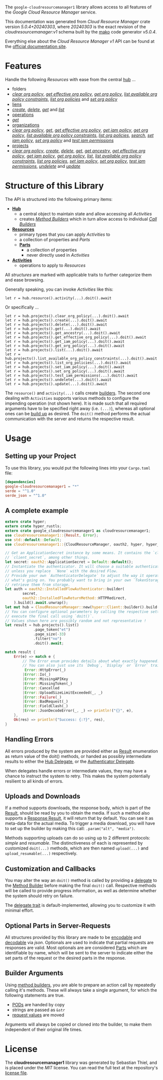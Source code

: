 <!---
DO NOT EDIT !
This file was generated automatically from 'src/generator/templates/api/README.md.mako'
DO NOT EDIT !
-->
The `google-cloudresourcemanager1` library allows access to all features of the *Google Cloud Resource Manager* service.

This documentation was generated from *Cloud Resource Manager* crate version *5.0.4+20240303*, where *20240303* is the exact revision of the *cloudresourcemanager:v1* schema built by the [mako](http://www.makotemplates.org/) code generator *v5.0.4*.

Everything else about the *Cloud Resource Manager* *v1* API can be found at the
[official documentation site](https://cloud.google.com/resource-manager).
# Features

Handle the following *Resources* with ease from the central [hub](https://docs.rs/google-cloudresourcemanager1/5.0.4+20240303/google_cloudresourcemanager1/CloudResourceManager) ... 

* folders
 * [*clear org policy*](https://docs.rs/google-cloudresourcemanager1/5.0.4+20240303/google_cloudresourcemanager1/api::FolderClearOrgPolicyCall), [*get effective org policy*](https://docs.rs/google-cloudresourcemanager1/5.0.4+20240303/google_cloudresourcemanager1/api::FolderGetEffectiveOrgPolicyCall), [*get org policy*](https://docs.rs/google-cloudresourcemanager1/5.0.4+20240303/google_cloudresourcemanager1/api::FolderGetOrgPolicyCall), [*list available org policy constraints*](https://docs.rs/google-cloudresourcemanager1/5.0.4+20240303/google_cloudresourcemanager1/api::FolderListAvailableOrgPolicyConstraintCall), [*list org policies*](https://docs.rs/google-cloudresourcemanager1/5.0.4+20240303/google_cloudresourcemanager1/api::FolderListOrgPolicyCall) and [*set org policy*](https://docs.rs/google-cloudresourcemanager1/5.0.4+20240303/google_cloudresourcemanager1/api::FolderSetOrgPolicyCall)
* [liens](https://docs.rs/google-cloudresourcemanager1/5.0.4+20240303/google_cloudresourcemanager1/api::Lien)
 * [*create*](https://docs.rs/google-cloudresourcemanager1/5.0.4+20240303/google_cloudresourcemanager1/api::LienCreateCall), [*delete*](https://docs.rs/google-cloudresourcemanager1/5.0.4+20240303/google_cloudresourcemanager1/api::LienDeleteCall), [*get*](https://docs.rs/google-cloudresourcemanager1/5.0.4+20240303/google_cloudresourcemanager1/api::LienGetCall) and [*list*](https://docs.rs/google-cloudresourcemanager1/5.0.4+20240303/google_cloudresourcemanager1/api::LienListCall)
* [operations](https://docs.rs/google-cloudresourcemanager1/5.0.4+20240303/google_cloudresourcemanager1/api::Operation)
 * [*get*](https://docs.rs/google-cloudresourcemanager1/5.0.4+20240303/google_cloudresourcemanager1/api::OperationGetCall)
* [organizations](https://docs.rs/google-cloudresourcemanager1/5.0.4+20240303/google_cloudresourcemanager1/api::Organization)
 * [*clear org policy*](https://docs.rs/google-cloudresourcemanager1/5.0.4+20240303/google_cloudresourcemanager1/api::OrganizationClearOrgPolicyCall), [*get*](https://docs.rs/google-cloudresourcemanager1/5.0.4+20240303/google_cloudresourcemanager1/api::OrganizationGetCall), [*get effective org policy*](https://docs.rs/google-cloudresourcemanager1/5.0.4+20240303/google_cloudresourcemanager1/api::OrganizationGetEffectiveOrgPolicyCall), [*get iam policy*](https://docs.rs/google-cloudresourcemanager1/5.0.4+20240303/google_cloudresourcemanager1/api::OrganizationGetIamPolicyCall), [*get org policy*](https://docs.rs/google-cloudresourcemanager1/5.0.4+20240303/google_cloudresourcemanager1/api::OrganizationGetOrgPolicyCall), [*list available org policy constraints*](https://docs.rs/google-cloudresourcemanager1/5.0.4+20240303/google_cloudresourcemanager1/api::OrganizationListAvailableOrgPolicyConstraintCall), [*list org policies*](https://docs.rs/google-cloudresourcemanager1/5.0.4+20240303/google_cloudresourcemanager1/api::OrganizationListOrgPolicyCall), [*search*](https://docs.rs/google-cloudresourcemanager1/5.0.4+20240303/google_cloudresourcemanager1/api::OrganizationSearchCall), [*set iam policy*](https://docs.rs/google-cloudresourcemanager1/5.0.4+20240303/google_cloudresourcemanager1/api::OrganizationSetIamPolicyCall), [*set org policy*](https://docs.rs/google-cloudresourcemanager1/5.0.4+20240303/google_cloudresourcemanager1/api::OrganizationSetOrgPolicyCall) and [*test iam permissions*](https://docs.rs/google-cloudresourcemanager1/5.0.4+20240303/google_cloudresourcemanager1/api::OrganizationTestIamPermissionCall)
* [projects](https://docs.rs/google-cloudresourcemanager1/5.0.4+20240303/google_cloudresourcemanager1/api::Project)
 * [*clear org policy*](https://docs.rs/google-cloudresourcemanager1/5.0.4+20240303/google_cloudresourcemanager1/api::ProjectClearOrgPolicyCall), [*create*](https://docs.rs/google-cloudresourcemanager1/5.0.4+20240303/google_cloudresourcemanager1/api::ProjectCreateCall), [*delete*](https://docs.rs/google-cloudresourcemanager1/5.0.4+20240303/google_cloudresourcemanager1/api::ProjectDeleteCall), [*get*](https://docs.rs/google-cloudresourcemanager1/5.0.4+20240303/google_cloudresourcemanager1/api::ProjectGetCall), [*get ancestry*](https://docs.rs/google-cloudresourcemanager1/5.0.4+20240303/google_cloudresourcemanager1/api::ProjectGetAncestryCall), [*get effective org policy*](https://docs.rs/google-cloudresourcemanager1/5.0.4+20240303/google_cloudresourcemanager1/api::ProjectGetEffectiveOrgPolicyCall), [*get iam policy*](https://docs.rs/google-cloudresourcemanager1/5.0.4+20240303/google_cloudresourcemanager1/api::ProjectGetIamPolicyCall), [*get org policy*](https://docs.rs/google-cloudresourcemanager1/5.0.4+20240303/google_cloudresourcemanager1/api::ProjectGetOrgPolicyCall), [*list*](https://docs.rs/google-cloudresourcemanager1/5.0.4+20240303/google_cloudresourcemanager1/api::ProjectListCall), [*list available org policy constraints*](https://docs.rs/google-cloudresourcemanager1/5.0.4+20240303/google_cloudresourcemanager1/api::ProjectListAvailableOrgPolicyConstraintCall), [*list org policies*](https://docs.rs/google-cloudresourcemanager1/5.0.4+20240303/google_cloudresourcemanager1/api::ProjectListOrgPolicyCall), [*set iam policy*](https://docs.rs/google-cloudresourcemanager1/5.0.4+20240303/google_cloudresourcemanager1/api::ProjectSetIamPolicyCall), [*set org policy*](https://docs.rs/google-cloudresourcemanager1/5.0.4+20240303/google_cloudresourcemanager1/api::ProjectSetOrgPolicyCall), [*test iam permissions*](https://docs.rs/google-cloudresourcemanager1/5.0.4+20240303/google_cloudresourcemanager1/api::ProjectTestIamPermissionCall), [*undelete*](https://docs.rs/google-cloudresourcemanager1/5.0.4+20240303/google_cloudresourcemanager1/api::ProjectUndeleteCall) and [*update*](https://docs.rs/google-cloudresourcemanager1/5.0.4+20240303/google_cloudresourcemanager1/api::ProjectUpdateCall)




# Structure of this Library

The API is structured into the following primary items:

* **[Hub](https://docs.rs/google-cloudresourcemanager1/5.0.4+20240303/google_cloudresourcemanager1/CloudResourceManager)**
    * a central object to maintain state and allow accessing all *Activities*
    * creates [*Method Builders*](https://docs.rs/google-cloudresourcemanager1/5.0.4+20240303/google_cloudresourcemanager1/client::MethodsBuilder) which in turn
      allow access to individual [*Call Builders*](https://docs.rs/google-cloudresourcemanager1/5.0.4+20240303/google_cloudresourcemanager1/client::CallBuilder)
* **[Resources](https://docs.rs/google-cloudresourcemanager1/5.0.4+20240303/google_cloudresourcemanager1/client::Resource)**
    * primary types that you can apply *Activities* to
    * a collection of properties and *Parts*
    * **[Parts](https://docs.rs/google-cloudresourcemanager1/5.0.4+20240303/google_cloudresourcemanager1/client::Part)**
        * a collection of properties
        * never directly used in *Activities*
* **[Activities](https://docs.rs/google-cloudresourcemanager1/5.0.4+20240303/google_cloudresourcemanager1/client::CallBuilder)**
    * operations to apply to *Resources*

All *structures* are marked with applicable traits to further categorize them and ease browsing.

Generally speaking, you can invoke *Activities* like this:

```Rust,ignore
let r = hub.resource().activity(...).doit().await
```

Or specifically ...

```ignore
let r = hub.projects().clear_org_policy(...).doit().await
let r = hub.projects().create(...).doit().await
let r = hub.projects().delete(...).doit().await
let r = hub.projects().get(...).doit().await
let r = hub.projects().get_ancestry(...).doit().await
let r = hub.projects().get_effective_org_policy(...).doit().await
let r = hub.projects().get_iam_policy(...).doit().await
let r = hub.projects().get_org_policy(...).doit().await
let r = hub.projects().list(...).doit().await
let r = hub.projects().list_available_org_policy_constraints(...).doit().await
let r = hub.projects().list_org_policies(...).doit().await
let r = hub.projects().set_iam_policy(...).doit().await
let r = hub.projects().set_org_policy(...).doit().await
let r = hub.projects().test_iam_permissions(...).doit().await
let r = hub.projects().undelete(...).doit().await
let r = hub.projects().update(...).doit().await
```

The `resource()` and `activity(...)` calls create [builders][builder-pattern]. The second one dealing with `Activities` 
supports various methods to configure the impending operation (not shown here). It is made such that all required arguments have to be 
specified right away (i.e. `(...)`), whereas all optional ones can be [build up][builder-pattern] as desired.
The `doit()` method performs the actual communication with the server and returns the respective result.

# Usage

## Setting up your Project

To use this library, you would put the following lines into your `Cargo.toml` file:

```toml
[dependencies]
google-cloudresourcemanager1 = "*"
serde = "^1.0"
serde_json = "^1.0"
```

## A complete example

```Rust
extern crate hyper;
extern crate hyper_rustls;
extern crate google_cloudresourcemanager1 as cloudresourcemanager1;
use cloudresourcemanager1::{Result, Error};
use std::default::Default;
use cloudresourcemanager1::{CloudResourceManager, oauth2, hyper, hyper_rustls, chrono, FieldMask};

// Get an ApplicationSecret instance by some means. It contains the `client_id` and 
// `client_secret`, among other things.
let secret: oauth2::ApplicationSecret = Default::default();
// Instantiate the authenticator. It will choose a suitable authentication flow for you, 
// unless you replace  `None` with the desired Flow.
// Provide your own `AuthenticatorDelegate` to adjust the way it operates and get feedback about 
// what's going on. You probably want to bring in your own `TokenStorage` to persist tokens and
// retrieve them from storage.
let auth = oauth2::InstalledFlowAuthenticator::builder(
        secret,
        oauth2::InstalledFlowReturnMethod::HTTPRedirect,
    ).build().await.unwrap();
let mut hub = CloudResourceManager::new(hyper::Client::builder().build(hyper_rustls::HttpsConnectorBuilder::new().with_native_roots().https_or_http().enable_http1().build()), auth);
// You can configure optional parameters by calling the respective setters at will, and
// execute the final call using `doit()`.
// Values shown here are possibly random and not representative !
let result = hub.projects().list()
             .page_token("et")
             .page_size(-33)
             .filter("no")
             .doit().await;

match result {
    Err(e) => match e {
        // The Error enum provides details about what exactly happened.
        // You can also just use its `Debug`, `Display` or `Error` traits
         Error::HttpError(_)
        |Error::Io(_)
        |Error::MissingAPIKey
        |Error::MissingToken(_)
        |Error::Cancelled
        |Error::UploadSizeLimitExceeded(_, _)
        |Error::Failure(_)
        |Error::BadRequest(_)
        |Error::FieldClash(_)
        |Error::JsonDecodeError(_, _) => println!("{}", e),
    },
    Ok(res) => println!("Success: {:?}", res),
}

```
## Handling Errors

All errors produced by the system are provided either as [Result](https://docs.rs/google-cloudresourcemanager1/5.0.4+20240303/google_cloudresourcemanager1/client::Result) enumeration as return value of
the doit() methods, or handed as possibly intermediate results to either the 
[Hub Delegate](https://docs.rs/google-cloudresourcemanager1/5.0.4+20240303/google_cloudresourcemanager1/client::Delegate), or the [Authenticator Delegate](https://docs.rs/yup-oauth2/*/yup_oauth2/trait.AuthenticatorDelegate.html).

When delegates handle errors or intermediate values, they may have a chance to instruct the system to retry. This 
makes the system potentially resilient to all kinds of errors.

## Uploads and Downloads
If a method supports downloads, the response body, which is part of the [Result](https://docs.rs/google-cloudresourcemanager1/5.0.4+20240303/google_cloudresourcemanager1/client::Result), should be
read by you to obtain the media.
If such a method also supports a [Response Result](https://docs.rs/google-cloudresourcemanager1/5.0.4+20240303/google_cloudresourcemanager1/client::ResponseResult), it will return that by default.
You can see it as meta-data for the actual media. To trigger a media download, you will have to set up the builder by making
this call: `.param("alt", "media")`.

Methods supporting uploads can do so using up to 2 different protocols: 
*simple* and *resumable*. The distinctiveness of each is represented by customized 
`doit(...)` methods, which are then named `upload(...)` and `upload_resumable(...)` respectively.

## Customization and Callbacks

You may alter the way an `doit()` method is called by providing a [delegate](https://docs.rs/google-cloudresourcemanager1/5.0.4+20240303/google_cloudresourcemanager1/client::Delegate) to the 
[Method Builder](https://docs.rs/google-cloudresourcemanager1/5.0.4+20240303/google_cloudresourcemanager1/client::CallBuilder) before making the final `doit()` call. 
Respective methods will be called to provide progress information, as well as determine whether the system should 
retry on failure.

The [delegate trait](https://docs.rs/google-cloudresourcemanager1/5.0.4+20240303/google_cloudresourcemanager1/client::Delegate) is default-implemented, allowing you to customize it with minimal effort.

## Optional Parts in Server-Requests

All structures provided by this library are made to be [encodable](https://docs.rs/google-cloudresourcemanager1/5.0.4+20240303/google_cloudresourcemanager1/client::RequestValue) and 
[decodable](https://docs.rs/google-cloudresourcemanager1/5.0.4+20240303/google_cloudresourcemanager1/client::ResponseResult) via *json*. Optionals are used to indicate that partial requests are responses 
are valid.
Most optionals are are considered [Parts](https://docs.rs/google-cloudresourcemanager1/5.0.4+20240303/google_cloudresourcemanager1/client::Part) which are identifiable by name, which will be sent to 
the server to indicate either the set parts of the request or the desired parts in the response.

## Builder Arguments

Using [method builders](https://docs.rs/google-cloudresourcemanager1/5.0.4+20240303/google_cloudresourcemanager1/client::CallBuilder), you are able to prepare an action call by repeatedly calling it's methods.
These will always take a single argument, for which the following statements are true.

* [PODs][wiki-pod] are handed by copy
* strings are passed as `&str`
* [request values](https://docs.rs/google-cloudresourcemanager1/5.0.4+20240303/google_cloudresourcemanager1/client::RequestValue) are moved

Arguments will always be copied or cloned into the builder, to make them independent of their original life times.

[wiki-pod]: http://en.wikipedia.org/wiki/Plain_old_data_structure
[builder-pattern]: http://en.wikipedia.org/wiki/Builder_pattern
[google-go-api]: https://github.com/google/google-api-go-client

# License
The **cloudresourcemanager1** library was generated by Sebastian Thiel, and is placed 
under the *MIT* license.
You can read the full text at the repository's [license file][repo-license].

[repo-license]: https://github.com/Byron/google-apis-rsblob/main/LICENSE.md

